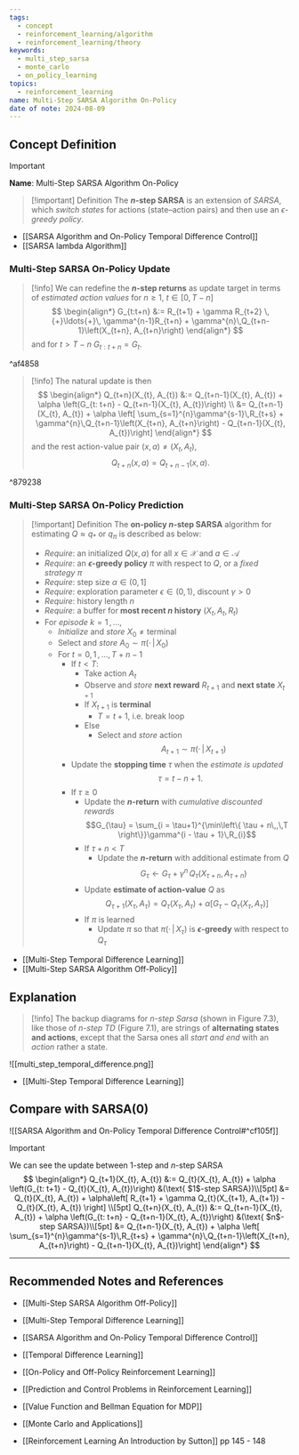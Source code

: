 ```yaml
---
tags:
  - concept
  - reinforcement_learning/algorithm
  - reinforcement_learning/theory
keywords:
  - multi_step_sarsa
  - monte_carlo
  - on_policy_learning
topics:
  - reinforcement_learning
name: Multi-Step SARSA Algorithm On-Policy
date of note: 2024-08-09
---
```


## Concept Definition

>[!important]
>**Name**: Multi-Step SARSA Algorithm On-Policy

>[!important] Definition
>The **$n$-step SARSA** is an extension of *SARSA*, which *switch states* for actions (state–action pairs) and then use an *$\epsilon$-greedy policy*.
>
>

- [[SARSA Algorithm and On-Policy Temporal Difference Control]]
- [[SARSA lambda Algorithm]]

### Multi-Step SARSA On-Policy Update

>[!info]
>We can redefine the **$n$-step returns** as update target in terms of *estimated action values* for $n\ge 1$, $t\in [0, T-n]$
>$$
>\begin{align*}
>G_{t:t+n} &:= R_{t+1} + \gamma R_{t+2} \,{+}\ldots{+}\, \gamma^{n-1}R_{t+n} + \gamma^{n}\,Q_{t+n-1}\left(X_{t+n}, A_{t+n}\right) 
\end{align*}
>$$
>and for $t > T-n$ $G_{t:t+n} = G_{t}.$

^af4858


>[!info]
>The natural update is then 
>$$
>\begin{align*}
>Q_{t+n}(X_{t}, A_{t}) &:= Q_{t+n-1}(X_{t}, A_{t}) + \alpha \left(G_{t: t+n} - Q_{t+n-1}(X_{t}, A_{t})\right) \\
>&= Q_{t+n-1}(X_{t}, A_{t}) + \alpha \left[ \sum_{s=1}^{n}\gamma^{s-1}\,R_{t+s}  + \gamma^{n}\,Q_{t+n-1}\left(X_{t+n}, A_{t+n}\right)  - Q_{t+n-1}(X_{t}, A_{t})\right] 
\end{align*}
>$$
>and the rest action-value pair $(x,a) \neq (X_{t}, A_{t})$,  $$Q_{t+n}(x, a) = Q_{t+n-1}(x, a).$$

^879238


### Multi-Step SARSA On-Policy Prediction

>[!important] Definition
>The **on-policy $n$-step SARSA** algorithm for estimating $Q \approx q_{*}$ or $q_{\pi}$ is described as below:
>- *Require*: an initialized $Q(x, a)$ for all $x\in \mathcal{X}$ and $a\in \mathcal{A}$
>- *Require*: an **$\epsilon$-greedy policy** $\pi$ with respect to $Q$, or a *fixed strategy* $\pi$
>- *Require*: step size $\alpha \in (0,1]$
>- *Require*: exploration parameter $\epsilon \in (0,1)$, discount $\gamma >0$
>- *Require*: history length $n$
>- *Require*: a buffer for **most recent $n$ history** $(X_{t}, A_{t}, R_{t})$
>- For *episode* $k= 1 \,{,}\ldots{,}\,$
>	- *Initialize* and *store* $X_{0} \neq \text{terminal}$
>	- Select and *store* $A_{0} \sim \pi(\cdot\,|\, X_{0})$
>	- For $t=0,\,1 \,{,}\ldots{,}\,T + n -1$
>		- If $t < T$:
>			- Take action $A_{t}$
>			- Observe and *store* **next reward** $R_{t+1}$ and **next state** $X_{t+1}$
>			- If $X_{t+1}$ is **terminal**
>				- $T = t+1$, i.e. break loop
>			- Else
>				- Select and *store* action $$A_{t+1} \sim \pi(\cdot\,|\,X_{t+1})$$
>		- Update the **stopping time** $\tau$ when the *estimate is updated* $$\tau = t - n + 1.$$
>		- If $\tau \ge 0$
>			- Update the **$n$-return** with *cumulative discounted rewards* $$G_{\tau} = \sum_{i = \tau+1}^{\min\left\{ \tau + n\,,\,T  \right\}}\gamma^{i - \tau + 1}\,R_{i}$$
>			- If $\tau + n < T$
>				- Update the **$n$-return** with additional estimate from $Q$ $$G_{\tau} \leftarrow G_{\tau} + \gamma^n\,Q_{\tau}(X_{\tau + n}, A_{\tau + n})$$
>			- Update **estimate of action-value** $Q$ as $$Q_{\tau+1}(X_{\tau}, A_{\tau}) = Q_{\tau}(X_{\tau}, A_{\tau}) + \alpha \left[ G_{\tau} - Q_{\tau}(X_{\tau}, A_{\tau}) \right]$$ 
>			- If $\pi$ is learned
>				- Update $\pi$ so that $\pi(\cdot\,|\,X_{\tau})$ is **$\epsilon$-greedy** with respect to $Q_{\tau}$

- [[Multi-Step Temporal Difference Learning]]
- [[Multi-Step SARSA Algorithm Off-Policy]]



## Explanation


>[!info]
>The backup diagrams for *$n$-step Sarsa* (shown in Figure 7.3), like those of *$n$-step TD* (Figure 7.1), are strings of **alternating states and actions**, except that the Sarsa ones all *start and end* with an *action* rather a state.

![[multi_step_temporal_difference.png]]

- [[Multi-Step Temporal Difference Learning]]

## Compare with SARSA(0)

![[SARSA Algorithm and On-Policy Temporal Difference Control#^cf105f]]

>[!important]
>We can see the update between $1$-step and $n$-step SARSA
>$$
>\begin{align*}
> Q_{t+1}(X_{t}, A_{t}) &:= Q_{t}(X_{t}, A_{t}) + \alpha \left(G_{t: t+1} - Q_{t}(X_{t}, A_{t})\right) &(\text{ $1$-step SARSA})\\[5pt]
> &= Q_{t}(X_{t}, A_{t}) + \alpha\left[ R_{t+1} + \gamma Q_{t}(X_{t+1}, A_{t+1})  - Q_{t}(X_{t}, A_{t}) \right] \\[5pt]
> Q_{t+n}(X_{t}, A_{t}) &:= Q_{t+n-1}(X_{t}, A_{t}) + \alpha \left(G_{t: t+n} - Q_{t+n-1}(X_{t}, A_{t})\right) &(\text{ $n$-step SARSA})\\[5pt]
> &= Q_{t+n-1}(X_{t}, A_{t}) + \alpha \left[ \sum_{s=1}^{n}\gamma^{s-1}\,R_{t+s}  + \gamma^{n}\,Q_{t+n-1}\left(X_{t+n}, A_{t+n}\right)  - Q_{t+n-1}(X_{t}, A_{t})\right] 
>\end{align*}
>$$





-----------
##  Recommended Notes and References

- [[Multi-Step SARSA Algorithm Off-Policy]]
- [[Multi-Step Temporal Difference Learning]]

- [[SARSA Algorithm and On-Policy Temporal Difference Control]]
- [[Temporal Difference Learning]]


- [[On-Policy and Off-Policy Reinforcement Learning]]
- [[Prediction and Control Problems in Reinforcement Learning]]
- [[Value Function and Bellman Equation for MDP]]
- [[Monte Carlo and Applications]]

- [[Reinforcement Learning An Introduction by Sutton]] pp 145 - 148
